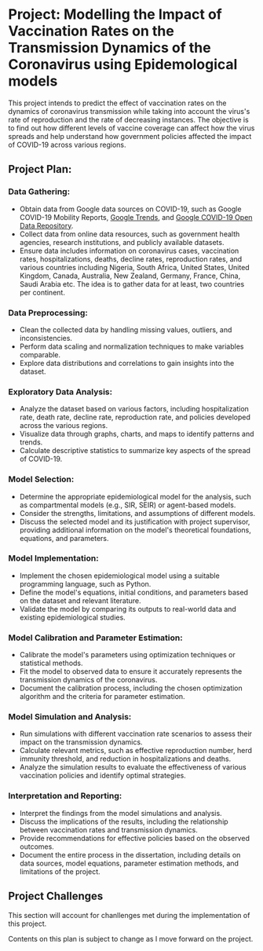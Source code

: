 # Project: Modelling the Impact of Vaccination Rates on the Transmission Dynamics of the Coronavirus using Epidemological models

This project intends to predict the effect of vaccination rates on the dynamics of coronavirus transmission while taking into account the virus's rate of reproduction and the rate of decreasing instances. The objective is to find out how different levels of vaccine coverage can affect how the virus spreads and help understand how government policies affected the impact of COVID-19 across various regions.

## Project Plan:

### Data Gathering:

- Obtain data from Google data sources on COVID-19, such as Google COVID-19 Mobility Reports, [Google Trends](https://trends.google.com), and [Google COVID-19 Open Data Repository](https://health.google.com/covid-19/open-data/).
- Collect data from online data resources, such as government health agencies, research institutions, and publicly available datasets.
- Ensure data includes information on coronavirus cases, vaccination rates, hospitalizations, deaths, decline rates, reproduction rates, and various countries including Nigeria,  South Africa, United States, United Kingdom, Canada, Australia, New Zealand, Germany, France, China, Saudi Arabia etc. The idea is to gather data for at least, two countries per continent.

### Data Preprocessing:

- Clean the collected data by handling missing values, outliers, and inconsistencies.
- Perform data scaling and normalization techniques to make variables comparable.
- Explore data distributions and correlations to gain insights into the dataset.

### Exploratory Data Analysis:

- Analyze the dataset based on various factors, including hospitalization rate, death rate, decline rate, reproduction rate, and policies developed across the various regions.
- Visualize data through graphs, charts, and maps to identify patterns and trends.
- Calculate descriptive statistics to summarize key aspects of the spread of COVID-19.

### Model Selection:

- Determine the appropriate epidemiological model for the analysis, such as compartmental models (e.g., SIR, SEIR) or agent-based models.
- Consider the strengths, limitations, and assumptions of different models.
- Discuss the selected model and its justification with project supervisor, providing additional information on the model's theoretical foundations, equations, and parameters.

### Model Implementation:

- Implement the chosen epidemiological model using a suitable programming language, such as Python.
- Define the model's equations, initial conditions, and parameters based on the dataset and relevant literature.
- Validate the model by comparing its outputs to real-world data and existing epidemiological studies.

### Model Calibration and Parameter Estimation:

- Calibrate the model's parameters using optimization techniques or statistical methods.
- Fit the model to observed data to ensure it accurately represents the transmission dynamics of the coronavirus.
- Document the calibration process, including the chosen optimization algorithm and the criteria for parameter estimation.

### Model Simulation and Analysis:

- Run simulations with different vaccination rate scenarios to assess their impact on the transmission dynamics.
- Calculate relevant metrics, such as effective reproduction number, herd immunity threshold, and reduction in hospitalizations and deaths.
- Analyze the simulation results to evaluate the effectiveness of various vaccination policies and identify optimal strategies.

### Interpretation and Reporting:

- Interpret the findings from the model simulations and analysis.
- Discuss the implications of the results, including the relationship between vaccination rates and transmission dynamics.
- Provide recommendations for effective policies based on the observed outcomes.
- Document the entire process in the dissertation, including details on data sources, model equations, parameter estimation methods, and limitations of the project.

## Project Challenges

This section will account for chanllenges met during the implementation of this project.

Contents on this plan is subject to change as I move forward on the project.